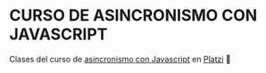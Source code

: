 # CURSO DE ASINCRONISMO CON JAVASCRIPT
 Clases del curso de [asincronismo con Javascript](https://platzi.com/clases/asincronismo-js/ "asincronismo con Javascript") en [Platzi](https://platzi.com "Platzi") 📗
